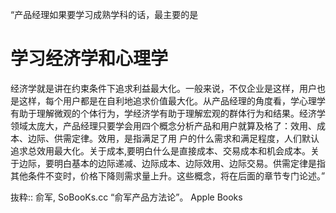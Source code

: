 “产品经理如果要学习成熟学科的话，最主要的是
# 学习经济学和心理学 
经济学就是讲在约束条件下追求利益最大化。一般来说，不仅企业是这样，用户也是这样，每个用户都是在自利地追求价值最大化。从产品经理的角度看，学心理学有助于理解微观的个体行为，学经济学有助于理解宏观的群体行为和结果。经济学领域太庞大，产品经理只要学会用四个概念分析产品和用户就算及格了：效用、成本、边际、供需定律。效用，是指满足了用 户的什么需求和满足程度，人们默认追求总效用最大化。关于成本,要明白什么是直接成本、交易成本和机会成本。关于边际，要明白基本的边际递减、边际成本、边际效用、边际交易。供需定律是指其他条件不变时，价格下降则需求量上升。这些概念，将在后面的章节专门论述。”

抜粋:: 俞军, SoBooKs.cc  “俞军产品方法论”。 Apple Books  
